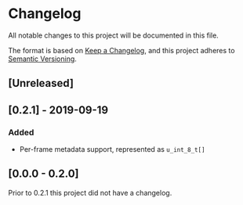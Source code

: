 # Changelog
All notable changes to this project will be documented in this file.

The format is based on [Keep a Changelog](https://keepachangelog.com/en/1.0.0/),
and this project adheres to [Semantic Versioning](https://semver.org/spec/v2.0.0.html).

## [Unreleased]

## [0.2.1] - 2019-09-19
### Added
- Per-frame metadata support, represented as `u_int_8_t[]`

## [0.0.0 - 0.2.0]
Prior to 0.2.1 this project did not have a changelog.